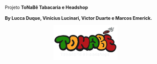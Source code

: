 Projeto <b>ToNaBê Tabacaria e Headshop</b><br><br>
<b>By Lucca Duque, Vinicius Lucinari, Victor Duarte e Marcos Emerick.</b>
<br>

<p align="center">
  <img src="styles/elements/logo_header_bg_ removed.png" alt="Logo" width="200">
</p>


